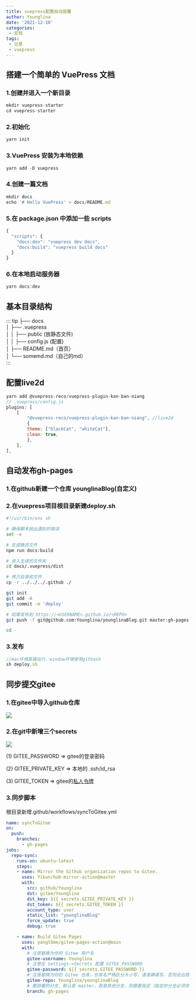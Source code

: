 ```yaml
---
title: vuepress配置自动部署
author: Younglina
date: '2021-12-10'
categories:
 - 文档
tags:
 - 记录
 - vuepress
---
```

## 搭建一个简单的 VuePress 文档
### 1.创建并进入一个新目录

```javascript
mkdir vuepress-starter
cd vuepress-starter
```
### 2.初始化

```javascript
yarn init
```
### 3.VuePress 安装为本地依赖

```javascript
yarn add -D vuepress
```
### 4.创建一篇文档

```javascript
mkdir docs
echo '# Hello VuePress' > docs/README.md
```

### 5.在 package.json 中添加一些 scripts

```javascript
{
  "scripts": {
    "docs:dev": "vuepress dev docs",
    "docs:build": "vuepress build docs"
  }
}
```

### 6.在本地启动服务器

```javascript
yarn docs:dev
```
## 基本目录结构
::: tip
├── docs  
│   ├── .vuepress  
│   │   ├── public (放静态文件)  
│   │   ├── config.js (配置)  
│   ├── README.md（首页）  
│   └── somemd.md（自己的md）  
:::

## 配置live2d
```javascript
yarn add @vuepress-reco/vuepress-plugin-kan-ban-niang
// .vuepress/config.js
plugins: [
    [
        "@vuepress-reco/vuepress-plugin-kan-ban-niang", //live2d
        {
        theme: ["blackCat", "whiteCat"],
        clean: true,
        },
    ],
],
```
## 自动发布gh-pages
### 1.在github新建一个仓库 younglinaBlog(自定义)
### 2.在vuepress项目根目录新建deploy.sh
```bash
#!/usr/bin/env sh

# 确保脚本抛出遇到的错误
set -e

# 生成静态文件
npm run docs:build

# 进入生成的文件夹
cd docs/.vuepress/dist

# 拷贝目录和文件
cp -r ../../../.github ./

git init
git add -A
git commit -m 'deploy'

# 如果发布到 https://<USERNAME>.github.io/<REPO>
git push -f git@github.com:Younglina/younglinaBlog.git master:gh-pages

cd -
```
### 3.发布
```javascript
//mac环境直接运行，window环境使用gitbash
sh deploy.sh
```

## 同步提交gitee
### 1.在gitee中导入github仓库
<img src="https://github.com/Younglina/younglinaBlog/blob/master/assets/giteeImport.png?raw=true)" />

### 2.在git中新增三个secrets
<img src="https://github.com/Younglina/younglinaBlog/blob/master/assets/secrit.png?raw=true)" />

(1) GITEE_PASSWORD => gitee的登录密码  

(2) GITEE_PRIVATE_KEY => 本地的 .ssh/id_rsa  

(3) GITEE_TOKEN => gitee的<a href="https://gitee.com/profile/personal_access_tokens" target="_blank">私人令牌</a>

### 3.同步脚本
根目录新增.github/workflows/syncToGitee.yml
```yml
name: syncToGitee
on:
  push:
    branches:
      - gh-pages
jobs:
  repo-sync:
    runs-on: ubuntu-latest
    steps:
    - name: Mirror the Github organization repos to Gitee.
      uses: Yikun/hub-mirror-action@master
      with:
        src: github/Younglina
        dst: gitee/Younglina
        dst_key: ${{ secrets.GITEE_PRIVATE_KEY }}
        dst_token: ${{ secrets.GITEE_TOKEN }}
        account_type: user
        static_list: "younglinaBlog"
        force_update: true
        debug: true

    - name: Build Gitee Pages
      uses: yanglbme/gitee-pages-action@main
      with:
        # 注意替换为你的 Gitee 用户名
        gitee-username: Younglina
        # 注意在 Settings->Secrets 配置 GITEE_PASSWORD
        gitee-password: ${{ secrets.GITEE_PASSWORD }}
        # 注意替换为你的 Gitee 仓库，仓库名严格区分大小写，请准确填写，否则会出错
        gitee-repo: Younglina/younglinaBlog
        # 要部署的分支，默认是 master，若是其他分支，则需要指定（指定的分支必须存在）
        branch: gh-pages
```
